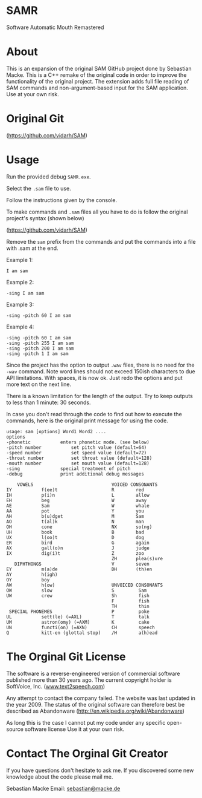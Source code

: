 SAMR
====

Software Automatic Mouth Remastered

About
====
This is an expansion of the original SAM GitHub project done by Sebastian Macke. 
This is a C++ remake of the original code in order to improve the functionality of the original project.
The extension adds full file reading of SAM commands and non-argument-based input for the SAM application.
Use at your own risk.

Original Git
====
(https://github.com/vidarh/SAM)

Usage
====
Run the provided debug `SAMR.exe`. 

Select the `.sam` file to use.

Follow the instructions given by the console.

To make commands and `.sam` files all you have to do is follow the original project's syntax (shown below)

(https://github.com/vidarh/SAM)

Remove the `sam` prefix from the commands and put the commands into a file with
.sam at the end.

Example 1:
```
I am sam
```
Example 2:
```
-sing I am sam
```
Example 3:
```
-sing -pitch 60 I am sam
```
Example 4:
```
-sing -pitch 60 I am sam
-sing -pitch 255 I am sam
-sing -pitch 200 I am sam
-sing -pitch 1 I am sam
```
Since the project has the option to output `.wav` files, there is no need for the `-wav` command.
Note word lines should not exceed 150ish characters to due API limitations. With spaces, it is now ok.
Just redo the options and put more text on the next line.

There is a known limitation for the length of the output. Try to keep outputs to less than 1 minute: 30 seconds.

In case you don't read through the code to find out how to execute the commands, here is the original print message
for using the code.
```
usage: sam [options] Word1 Word2 ....
options
-phonetic		    enters phonetic mode. (see below)
-pitch number		    set pitch value (default=64)
-speed number		    set speed value (default=72)
-throat number		    set throat value (default=128)
-mouth number		    set mouth value (default=128)
-sing			    special treatment of pitch
-debug			    print additional debug messages

    VOWELS                             VOICED CONSONANTS	
IY           f(ee)t                    R        red		
IH           p(i)n                     L        allow		
EH           beg                       W        away		
AE           Sam                       W        whale		
AA           pot                       Y        you		
AH           b(u)dget                  M        Sam		
AO           t(al)k                    N        man		
OH           cone                      NX       so(ng)		
UH           book                      B        bad		
UX           l(oo)t                    D        dog		
ER           bird                      G        again		
AX           gall(o)n                  J        judge		
IX           dig(i)t                   Z        zoo		
                                       ZH       plea(s)ure	
   DIPHTHONGS                          V        seven		
EY           m(a)de                    DH       (th)en		
AY           h(igh)						
OY           boy						
AW           h(ow)                     UNVOICED CONSONANTS	
OW           slow                      S         Sam		
UW           crew                      Sh        fish		
                                       F         fish		
                                       TH        thin		
 SPECIAL PHONEMES                      P         poke		
UL           sett(le) (=AXL)           T         talk		
UM           astron(omy) (=AXM)        K         cake		
UN           functi(on) (=AXN)         CH        speech		
Q            kitt-en (glottal stop)    /H        a(h)ead		
```
The Orginal Git License
=======

The software is a reverse-engineered version of commercial software published more than 30 years ago.
The current copyright holder is SoftVoice, Inc. (www.text2speech.com)

Any attempt to contact the company failed. The website was last updated in the year 2009.
The status of the original software can therefore best be described as Abandonware 
(http://en.wikipedia.org/wiki/Abandonware)

As long this is the case I cannot put my code under any specific open-source software license
Use it at your own risk.



Contact The Orginal Git Creator
=======

If you have questions don't hesitate to ask me.
If you discovered some new knowledge about the code please mail me.

Sebastian Macke
Email: sebastian@macke.de
